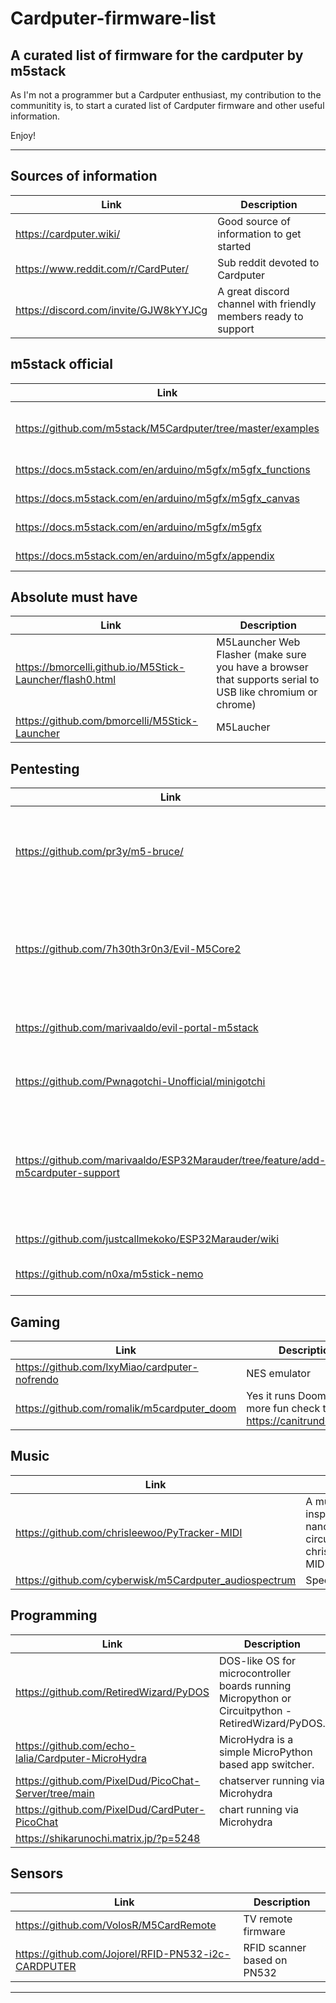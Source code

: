 # Cardputer-firmware-list
## A curated list of firmware for the cardputer by m5stack

As I'm not a programmer but a Cardputer enthusiast, my contribution to the communitity is, to start a curated list of Cardputer firmware and other useful information.


Enjoy!

---

## Sources of information
| Link | Description |
|---|---|
|https://cardputer.wiki/| Good source of information to get started|
|https://www.reddit.com/r/CardPuter/| Sub reddit devoted to Cardputer|
|https://discord.com/invite/GJW8kYYJCg|A great discord channel with friendly members ready to support|

## m5stack official
| Link | Description |
|---|---|
|https://github.com/m5stack/M5Cardputer/tree/master/examples|Cardputer examples to build via Ardiono IDE|
|https://docs.m5stack.com/en/arduino/m5gfx/m5gfx_functions|Reference documentation|
|https://docs.m5stack.com/en/arduino/m5gfx/m5gfx_canvas|Reference documentation|
|https://docs.m5stack.com/en/arduino/m5gfx/m5gfx|Reference documentation|
|https://docs.m5stack.com/en/arduino/m5gfx/appendix|Reference documentation|


## Absolute must have
| Link | Description |
|---|---|
| https://bmorcelli.github.io/M5Stick-Launcher/flash0.html | M5Launcher Web Flasher (make sure you have a browser that supports serial to USB like chromium or chrome)|
|https://github.com/bmorcelli/M5Stick-Launcher|M5Laucher|

## Pentesting
| Link | Description |
|---|---|
|https://github.com/pr3y/m5-bruce/|Bruce, a collection of pentesting tools (WIFI, Bluetooth, IR, etc)|
|https://github.com/7h30th3r0n3/Evil-M5Core2|Evil cardputer, a collection of pentesting tools (WIFI, Bluetooth, IR, etc)|
|https://github.com/marivaaldo/evil-portal-m5stack|Evil portal, a captive portal firmware|
|https://github.com/Pwnagotchi-Unofficial/minigotchi|Cardputer version of the famed Pwnagotchi|
|https://github.com/marivaaldo/ESP32Marauder/tree/feature/add-m5cardputer-support|The Maruader firmware a collection of pentesting tools (WIFI, Bluetooth, IR, etc)|
|https://github.com/justcallmekoko/ESP32Marauder/wiki|Maurauder wiki page|
|https://github.com/n0xa/m5stick-nemo|Memo, captive portal|

## Gaming
| Link | Description |
|---|---|
|https://github.com/lxyMiao/cardputer-nofrendo|NES emulator |
|https://github.com/romalik/m5cardputer_doom|Yes it runs Doom! for more fun check this: https://canitrundoom.org/ |

## Music
| Link | Description |
|---|---|
|https://github.com/chrisleewoo/PyTracker-MIDI|A music sequencer inspired by LSDJ and nanoloop for circuitpython. - chrisleewoo/PyTracker-MIDI|
|https://github.com/cyberwisk/m5Cardputer_audiospectrum|Spectrum analyses.|

## Programming
| Link | Description |
|---|---|
|https://github.com/RetiredWizard/PyDOS|DOS-like OS for microcontroller boards running Micropython or Circuitpython - RetiredWizard/PyDOS.|
|https://github.com/echo-lalia/Cardputer-MicroHydra|MicroHydra is a simple MicroPython based app switcher.|
|https://github.com/PixelDud/PicoChat-Server/tree/main| chatserver running via Microhydra|
|https://github.com/PixelDud/CardPuter-PicoChat| chart running via Microhydra|
|https://shikarunochi.matrix.jp/?p=5248||

## Sensors
| Link | Description |
|---|---|
|https://github.com/VolosR/M5CardRemote|TV remote firmware|
|https://github.com/Jojorel/RFID-PN532-i2c-CARDPUTER| RFID scanner based on PN532|

---
